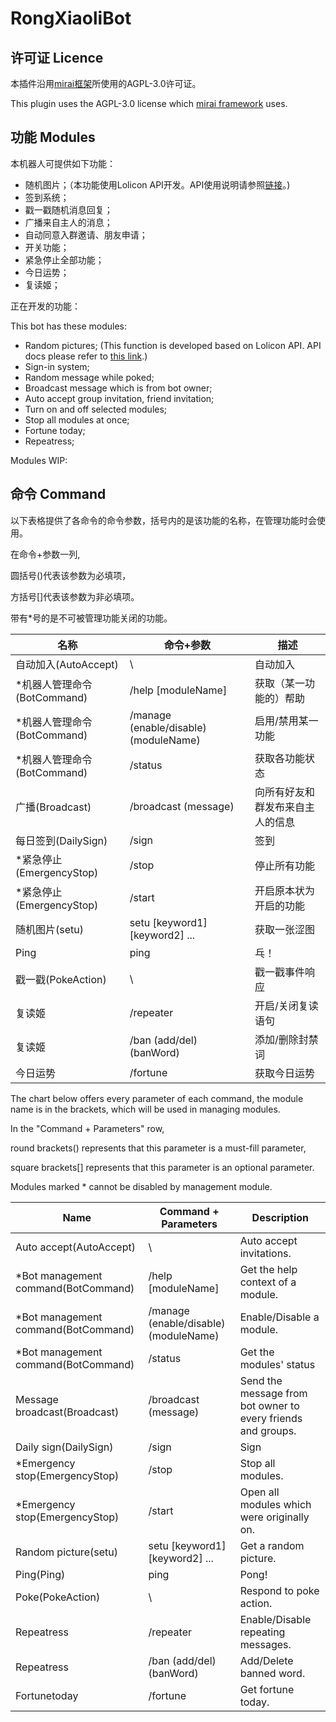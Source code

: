 # RongXiaoliBot

## 许可证 Licence

本插件沿用[mirai框架](https://github.com/mamoe/mirai)所使用的AGPL-3.0许可证。

This plugin uses the AGPL-3.0 license which [mirai framework](https://github.com/mamoe/mirai) uses.

## 功能 Modules

本机器人可提供如下功能：

* 随机图片；（本功能使用Lolicon API开发。API使用说明请参照[链接](https://api.lolicon.app/#/setu)。)
* 签到系统；
* 戳一戳随机消息回复；
* 广播来自主人的消息；
* 自动同意入群邀请、朋友申请；
* 开关功能；
* 紧急停止全部功能；
* 今日运势；
* 复读姬；

正在开发的功能：

This bot has these modules:

* Random pictures; (This function is developed based on Lolicon API. API docs please refer
  to [this link](https://api.lolicon.app/#/setu).)
* Sign-in system;
* Random message while poked;
* Broadcast message which is from bot owner;
* Auto accept group invitation, friend invitation;
* Turn on and off selected modules;
* Stop all modules at once;
* Fortune today;
* Repeatress;

Modules WIP:

## 命令 Command

以下表格提供了各命令的命令参数，括号内的是该功能的名称，在管理功能时会使用。

在命令+参数一列,

圆括号()代表该参数为必填项，

方括号[]代表该参数为非必填项。

带有*号的是不可被管理功能关闭的功能。

| 名称                   | 命令+参数                                 | 描述               |
|----------------------|---------------------------------------|------------------|
| 自动加入(AutoAccept)     | \                                     | 自动加入             |
| *机器人管理命令(BotCommand) | /help [moduleName]                    | 获取（某一功能的）帮助      |
| *机器人管理命令(BotCommand) | /manage (enable/disable) (moduleName) | 启用/禁用某一功能        |
| *机器人管理命令(BotCommand) | /status                               | 获取各功能状态          |
| 广播(Broadcast)        | /broadcast (message)                  | 向所有好友和群发布来自主人的信息 |
| 每日签到(DailySign)      | /sign                                 | 签到               |
| *紧急停止(EmergencyStop) | /stop                                 | 停止所有功能           |
| *紧急停止(EmergencyStop) | /start                                | 开启原本状为开启的功能      |
| 随机图片(setu)           | setu [keyword1] [keyword2] ...        | 获取一张涩图           |
| Ping                 | ping                                  | 乓！               |
| 戳一戳(PokeAction)      | \                                     | 戳一戳事件响应          |
| 复读姬                  | /repeater                             | 开启/关闭复读语句        |
| 复读姬                  | /ban (add/del) (banWord)              | 添加/删除封禁词         |
| 今日运势                 | /fortune                              | 获取今日运势           |

The chart below offers every parameter of each command, the module name is in the brackets, which will be used in managing modules.

In the "Command + Parameters" row,

round brackets() represents that this parameter is a must-fill parameter,

square brackets[] represents that this parameter is an optional parameter.

Modules marked * cannot be disabled by management module.

| Name                                | Command + Parameters                  | Description                                                  |
|-------------------------------------|---------------------------------------|--------------------------------------------------------------|
| Auto accept(AutoAccept)             | \                                     | Auto accept invitations.                                     |
| *Bot management command(BotCommand) | /help [moduleName]                    | Get the help context of a module.                            |
| *Bot management command(BotCommand) | /manage (enable/disable) (moduleName) | Enable/Disable a module.                                     |
| *Bot management command(BotCommand) | /status                               | Get the modules' status                                      |
| Message broadcast(Broadcast)        | /broadcast (message)                  | Send the message from bot owner to every friends and groups. |
| Daily sign(DailySign)               | /sign                                 | Sign                                                         |
| *Emergency stop(EmergencyStop)      | /stop                                 | Stop all modules.                                            |
| *Emergency stop(EmergencyStop)      | /start                                | Open all modules which were originally on.                   |
| Random picture(setu)                | setu [keyword1] [keyword2] ...        | Get a random picture.                                        |
| Ping(Ping)                          | ping                                  | Pong!                                                        |
| Poke(PokeAction)                    | \                                     | Respond to poke action.                                      |
| Repeatress                          | /repeater                             | Enable/Disable repeating messages.                           |
| Repeatress                          | /ban (add/del) (banWord)              | Add/Delete banned word.                                      |
| Fortunetoday                        | /fortune                              | Get fortune today.                                           |
